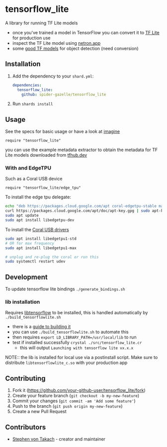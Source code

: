 # tensorflow_lite

A library for running TF Lite models

* once you've trained a model in TensorFlow you can convert it to [TF Lite](https://www.tensorflow.org/lite/models/convert/convert_models#command_line_tool_) for production use
* inspect the TF Lite model using [netron.app](https://netron.app/)
* some [good TF models](https://github.com/tensorflow/models/blob/master/research/object_detection/g3doc/tf2_detection_zoo.md) for object detection (need conversion)

## Installation

1. Add the dependency to your `shard.yml`:

   ```yaml
   dependencies:
     tensorflow_lite:
       github: spider-gazelle/tensorflow_lite
   ```

2. Run `shards install`

## Usage

See the specs for basic usage or have a look at [imagine](https://github.com/stakach/imagine/blob/master/src/imagine/models/example_object_detection.cr)

```crystal
require "tensorflow_lite"
```

you can use the example metadata extractor to obtain the metadata for TF Lite models downloaded from [tfhub.dev](https://tfhub.dev/s?deployment-format=lite)

### With and EdgeTPU

Such as a Coral USB device

```crystal
require "tensorflow_lite/edge_tpu"
```

To install the edge tpu delegate:

```bash
echo "deb https://packages.cloud.google.com/apt coral-edgetpu-stable main" | sudo tee /etc/apt/sources.list.d/coral-edgetpu.list
curl https://packages.cloud.google.com/apt/doc/apt-key.gpg | sudo apt-key add -
sudo apt update
sudo apt install libedgetpu-dev
```

To install the [Coral USB drivers](https://coral.ai/docs/accelerator/get-started/#requirements)

```bash
sudo apt install libedgetpu1-std
# OR for max frequency
sudo apt install libedgetpu1-max

# unplug and re-plug the coral or run this
sudo systemctl restart udev
```

## Development

To update tensorflow lite bindings `./generate_bindings.sh`

### lib installation

Requires [libtensorflow](https://www.tensorflow.org/install/lang_c) to be installed, this is handled automatically by `./build_tensorflowlite.sh`

* there is a [guide to building it](https://www.tensorflow.org/lite/guide/build_cmake)
* you can use `./build_tensorflowlite.sh` to automate this
* then requires `export LD_LIBRARY_PATH=/usr/local/lib` to run
* test if installed successfully `crystal ./src/tensorflow_lite.cr`
  * this will output `Launching with tensorflow lite vx.x.x`

NOTE:: the lib is installed for local use via a postinstall script.
Make sure to distribute `libtensorflowlite_c.so` with your production app

## Contributing

1. Fork it (<https://github.com/your-github-user/tensorflow_lite/fork>)
2. Create your feature branch (`git checkout -b my-new-feature`)
3. Commit your changes (`git commit -am 'Add some feature'`)
4. Push to the branch (`git push origin my-new-feature`)
5. Create a new Pull Request

## Contributors

* [Stephen von Takach](https://github.com/stakach) - creator and maintainer
